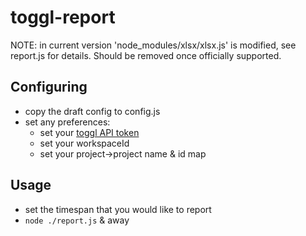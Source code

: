 toggl-report
============
NOTE: in current version 'node_modules/xlsx/xlsx.js' is modified, see report.js for details. Should be removed once officially supported.

Configuring
-----------

- copy the draft config to config.js
- set any preferences:
  - set your [toggl API token](https://www.toggl.com/app/profile)
  - set your workspaceId
  - set your project->project name & id map

Usage
-----------
- set the timespan that you would like to report
- `node ./report.js` & away